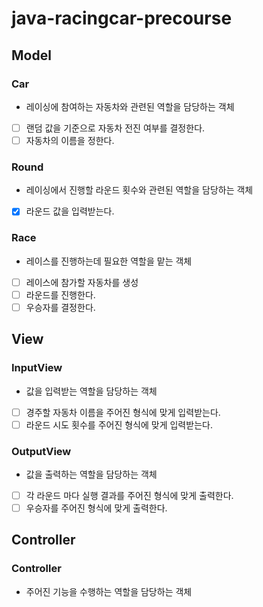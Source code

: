 # java-racingcar-precourse
## Model
### Car
- 레이싱에 참여하는 자동차와 관련된 역할을 담당하는 객체
- [ ] 랜덤 값을 기준으로 자동차 전진 여부를 결정한다.
- [ ] 자동차의 이름을 정한다.

### Round
- 레이싱에서 진행할 라운드 횟수와 관련된 역할을 담당하는 객체
- [x] 라운드 값을 입력받는다.

### Race
- 레이스를 진행하는데 필요한 역할을 맡는 객체
- [ ] 레이스에 참가할 자동차를 생성
- [ ] 라운드를 진행한다.
- [ ] 우승자를 결정한다.

## View
### InputView
- 값을 입력받는 역할을 담당하는 객체
- [ ] 경주할 자동차 이름을 주어진 형식에 맞게 입력받는다.
- [ ] 라운드 시도 횟수를 주어진 형식에 맞게 입력받는다.

### OutputView
- 값을 출력하는 역할을 담당하는 객체
- [ ] 각 라운드 마다 실행 결과를 주어진 형식에 맞게 출력한다.
- [ ] 우승자를 주어진 형식에 맞게 출력한다.

## Controller
### Controller
- 주어진 기능을 수행하는 역할을 담당하는 객체